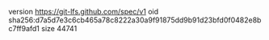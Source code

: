 version https://git-lfs.github.com/spec/v1
oid sha256:d7a5d7e3c6cb465a78c8222a30a9f91875dd9b91d23bfd0f0482e8bc7ff9afd1
size 44741
